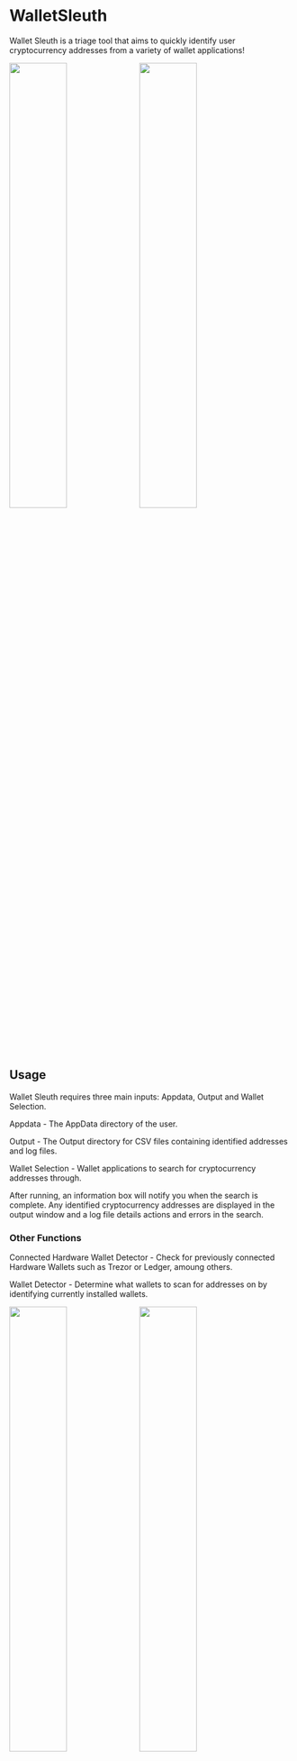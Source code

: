 # WalletSleuth
Wallet Sleuth is a triage tool that aims to quickly identify user cryptocurrency addresses from a variety of wallet applications!

<p float="center">
  <img src="https://github.com/CH-CLARK/WalletSleuth/assets/117690646/c0027ccb-a079-4084-b47c-e58112b81821" width="45%" />
  <img src="https://github.com/CH-CLARK/WalletSleuth/assets/117690646/74ff07f6-8d14-4926-ab3b-08cac8eb2971" width="45%" />
</p>

## Usage
Wallet Sleuth requires three main inputs: Appdata, Output and Wallet Selection.

Appdata - The AppData directory of the user.

Output - The Output directory for CSV files containing identified addresses and log files.

Wallet Selection - Wallet applications to search for cryptocurrency addresses through.

After running, an information box will notify you when the search is complete. Any identified cryptocurrency addresses are displayed in the output window and a log file details actions and errors in the search.

### Other Functions
Connected Hardware Wallet Detector - Check for previously connected Hardware Wallets such as Trezor or Ledger, amoung others.

Wallet Detector - Determine what wallets to scan for addresses on by identifying currently installed wallets.

<p float="center">
  <img src="https://github.com/CH-CLARK/WalletSleuth/assets/117690646/7dc9bcc1-379f-4c24-8ce9-6637252dfaa1" width="45%" />
  <img src="https://github.com/CH-CLARK/WalletSleuth/assets/117690646/34d5f6c2-9aac-4206-92c3-bfb6e4881078" width="45%" />
</p>

## Supported Wallets
- Atomic Wallet
- Bitkeep (Brave, Chrome)
- Brave Browser Wallet
- Guarda (Chrome)
- Ledger Live
- MetaMask (Brave, Chrome, Edge)
- Opera Browser Wallet
- Phantom (Chrome)

## Limitations
- Currently the wallet finder function is limited to wallets in the 'Default' browser user profile, but the address finder will check all profiles for the selected browser.
- Support for Windows OS only.
- Requires Python 3.8 or higher
  


<p align="center">
  <strong><span style="font-size: 36px;">REMEMBER TO CONFIRM YOU OWN FINDINGS!</span></strong>
</p>
